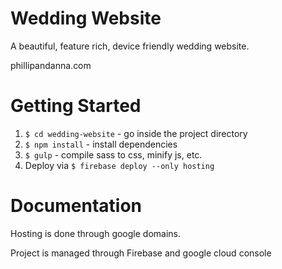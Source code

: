 # Wedding Website
A beautiful, feature rich, device friendly wedding website.  

phillipandanna.com

# Getting Started
1. `$ cd wedding-website` - go inside the project directory
2. `$ npm install` - install dependencies
3. `$ gulp` - compile sass to css, minify js, etc.
4. Deploy via `$ firebase deploy --only hosting`

# Documentation
Hosting is done through google domains.

Project is managed through Firebase and google cloud console